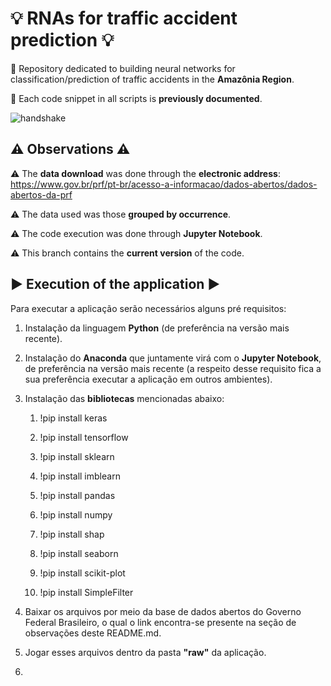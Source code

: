 # 💡 RNAs for traffic accident prediction 💡

🌟 Repository dedicated to building neural networks for classification/prediction of traffic accidents in the **Amazônia Region**.

🌟 Each code snippet in all scripts is **previously documented**.

![handshake](images/images_readme/handshake_ia_and_human.png)

## ⚠️ Observations ⚠️

⚠️ The **data download** was done through the **electronic address**: https://www.gov.br/prf/pt-br/acesso-a-informacao/dados-abertos/dados-abertos-da-prf

⚠️ The data used was those **grouped by occurrence**.

⚠️ The code execution was done through **Jupyter Notebook**.

⚠️ This branch contains the **current version** of the code.

## ▶️ Execution of the application ▶️

Para executar a aplicação serão necessários alguns pré requisitos:

1. Instalação da linguagem **Python** (de preferência na versão mais recente).

2. Instalação do **Anaconda** que juntamente virá com o **Jupyter Notebook**, de preferência na versão mais recente (a respeito desse requisito fica a sua preferência executar a aplicação em outros ambientes).

3. Instalação das **bibliotecas** mencionadas abaixo:

    1. !pip install keras
    2. !pip install tensorflow
    3. !pip install sklearn
    4. !pip install imblearn
    5. !pip install pandas

    6. !pip install numpy
    7. !pip install shap
    8. !pip install seaborn
    9. !pip install scikit-plot
    10. !pip install SimpleFilter

4. Baixar os arquivos por meio da base de dados abertos do Governo Federal Brasileiro, o qual o link encontra-se presente na seção de observações deste README.md.

5. Jogar esses arquivos dentro da pasta **"raw"** da aplicação.

6. 
